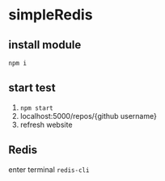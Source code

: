 # simpleRedis

## install module
`npm i`

## start test
1. `npm start`
2. localhost:5000/repos/{github username}
3. refresh website

## Redis
enter terminal
`redis-cli`
